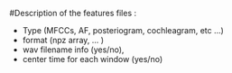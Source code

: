#Description of the features files : 
- Type (MFCCs, AF, posteriogram, cochleagram, etc ...)
- format (npz array, ... )
- wav filename info (yes/no),
- center time for each window (yes/no)
